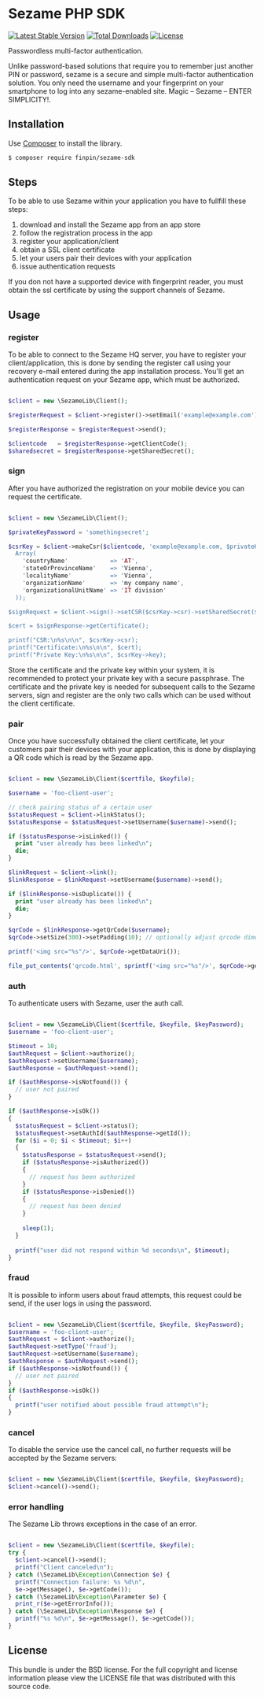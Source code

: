 Sezame PHP SDK
=======

[![Latest Stable Version](http://img.shields.io/packagist/v/finpin/sezame-sdk.svg)](https://packagist.org/packages/finpin/sezame-sdk)
[![Total Downloads](http://img.shields.io/packagist/dt/finpin/sezame-sdk.svg)](https://packagist.org/packages/finpin/sezame-sdk)
[![License](http://img.shields.io/packagist/l/finpin/sezame-sdk.svg)](https://packagist.org/packages/finpin/sezame-sdk)

Passwordless multi-factor authentication. 

Unlike password-based solutions that require you to remember just another PIN or password, sezame is  a secure and simple multi-factor authentication solution. You only need the username and your fingerprint on your smartphone to log into any sezame-enabled site. Magic – Sezame – ENTER SIMPLICITY!.

## Installation

Use [Composer](https://getcomposer.org/) to install the library.

``` bash
$ composer require finpin/sezame-sdk
```

## Steps

To be able to use Sezame within your application you have to fullfill these steps:

1. download and install the Sezame app from an app store
2. follow the registration process in the app
3. register your application/client
4. obtain a SSL client certificate
5. let your users pair their devices with your application
6. issue authentication requests

If you don not have a supported device with fingerprint reader, you must obtain the ssl certificate by
using the support channels of Sezame.

## Usage

### register

To be able to connect to the Sezame HQ server, you have to register your client/application, this is
done by sending the register call using your recovery e-mail entered during the app installation
process.
You'll get an authentication request on your Sezame app, which must be authorized.

```php

$client = new \SezameLib\Client();

$registerRequest = $client->register()->setEmail('example@example.com')->setName('my new client');

$registerResponse = $registerRequest->send();

$clientcode   = $registerResponse->getClientCode();
$sharedsecret = $registerResponse->getSharedSecret();

```

### sign

After you have authorized the registration on your mobile device you can request the certificate.

```php

$client = new \SezameLib\Client();

$privateKeyPassword = 'somethingsecret';

$csrKey = $client->makeCsr($clientcode, 'example@example.com, $privateKeyPassword,
  Array(
    'countryName'            => 'AT',
    'stateOrProvinceName'    => 'Vienna',
    'localityName'           => 'Vienna',
    'organizationName'       => 'my company name',
    'organizationalUnitName' => 'IT division'
  ));

$signRequest = $client->sign()->setCSR($csrKey->csr)->setSharedSecret($sharedsecret);

$cert = $signResponse->getCertificate();

printf("CSR:\n%s\n\n", $csrKey->csr);
printf("Certificate:\n%s\n\n", $cert);
printf("Private Key:\n%s\n\n", $csrKey->key);

```
Store the certificate and the private key within your system, it is recommended to protect your
private key with a secure passphrase.
The certificate and the private key is needed for subsequent calls to the Sezame servers, sign
and register are the only two calls which can be used without the client certificate.

### pair

Once you have successfully obtained the client certificate, let your customers pair their devices
with your application, this is done by displaying a QR code which is read by the Sezame app.

```php

$client = new \SezameLib\Client($certfile, $keyfile);

$username = 'foo-client-user';

// check pairing status of a certain user
$statusRequest = $client->linkStatus();
$statusResponse = $statusRequest->setUsername($username)->send();

if ($statusResponse->isLinked()) {
  print "user already has been linked\n";
  die;
}

$linkRequest = $client->link();
$linkResponse = $linkRequest->setUsername($username)->send();

if ($linkResponse->isDuplicate()) {
  print "user already has been linked\n";
  die;
}

$qrCode = $linkResponse->getQrCode($username);
$qrCode->setSize(300)->setPadding(10); // optionally adjust qrcode dimensions

printf('<img src="%s"/>', $qrCode->getDataUri());

file_put_contents('qrcode.html', sprintf('<img src="%s"/>', $qrCode->getDataUri()));

```

### auth

To authenticate users with Sezame, user the auth call.

```php

$client = new \SezameLib\Client($certfile, $keyfile, $keyPassword);
$username = 'foo-client-user';

$timeout = 10;
$authRequest = $client->authorize();
$authRequest->setUsername($username);
$authResponse = $authRequest->send();

if ($authResponse->isNotfound()) {
  // user not paired
}

if ($authResponse->isOk())
{
  $statusRequest = $client->status();
  $statusRequest->setAuthId($authResponse->getId());
  for ($i = 0; $i < $timeout; $i++)
  {
    $statusResponse = $statusRequest->send();
    if ($statusResponse->isAuthorized())
    {
      // request has been authorized
    }
    if ($statusResponse->isDenied()) 
    {
      // request has been denied
    }
    
    sleep(1);
  }
  
  printf("user did not respond within %d seconds\n", $timeout);
}

```

### fraud

It is possible to inform users about fraud attempts, this request could be send, if the user logs in
using the password.

```php

$client = new \SezameLib\Client($certfile, $keyfile, $keyPassword);
$username = 'foo-client-user';
$authRequest = $client->authorize();
$authRequest->setType('fraud');
$authRequest->setUsername($username);
$authResponse = $authRequest->send();
if ($authResponse->isNotfound()) {
  // user not paired
}
if ($authResponse->isOk())
{
  printf("user notified about possible fraud attempt\n");
}

```

### cancel

To disable the service use the cancel call, no further requests will be accepted by the Sezame
servers:

```php

$client = new \SezameLib\Client($certfile, $keyfile, $keyPassword);
$client->cancel()->send();

```

### error handling

The Sezame Lib throws exceptions in the case of an error.

```php

$client = new \SezameLib\Client($certfile, $keyfile);
try {
  $client->cancel()->send();
  printf("Client canceled\n");
} catch (\SezameLib\Exception\Connection $e) {
  printf("Connection failure: %s %d\n",
  $e->getMessage(), $e->getCode());
} catch (\SezameLib\Exception\Parameter $e) {
  print_r($e->getErrorInfo());
} catch (\SezameLib\Exception\Response $e) {
  printf("%s %d\n", $e->getMessage(), $e->getCode());
}

```


## License

This bundle is under the BSD license. For the full copyright and license
information please view the LICENSE file that was distributed with this source code.
